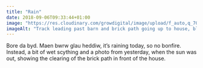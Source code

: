 ```yaml
---
title: "Rain"
date: 2018-09-06T09:33:44+01:00
image: "https://res.cloudinary.com/growdigital/image/upload/f_auto,q_70,w_736/v1544345022/track-30622863738.jpg"
imageAlt: "Track leading past barn and brick path going up to house, blue sky & cloud"
---
```


Bore da byd. Maen bwrw glau heddiw, it’s raining today, so no bonfire. Instead, a bit of wet scything and a photo from yesterday, when the sun was out, showing the clearing of the brick path in front of the house. 
